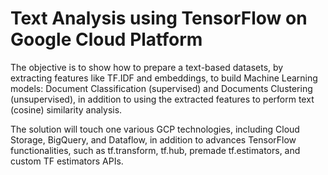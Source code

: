 # Text Analysis using TensorFlow on Google Cloud Platform


The objective is to show how to prepare a text-based datasets, by extracting features like TF.IDF and embeddings, to build Machine Learning models: Document Classification (supervised) and Documents Clustering (unsupervised), in addition to using the extracted features to perform text (cosine) similarity analysis. 

The solution will touch one various GCP technologies, including Cloud Storage, BigQuery, and Dataflow, in addition to advances TensorFlow functionalities, such as tf.transform, tf.hub, premade tf.estimators, and custom TF estimators APIs.

